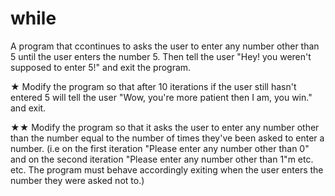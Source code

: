 # while
A program that ccontinues to asks the user to enter any number other than 5 until the user enters the number 5.
Then tell the user "Hey! you weren't supposed to enter 5!" and exit the program.

★ Modify the program so that after 10 iterations if the user still hasn't entered 5 will tell the user "Wow, you're more patient then I am, you win." and exit.

★★ Modify the program so that it asks the user to enter any number other than the number equal to the number of times they've been asked to enter a number. (i.e on the first iteration "Please enter any number other than 0" and on the second iteration "Please enter any number other than 1"m etc. etc. The program must behave accordingly exiting when the user enters the number they were asked not to.)
